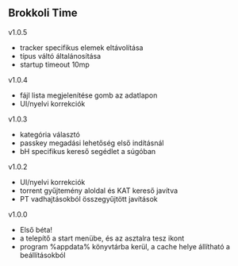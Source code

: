 ## Brokkoli Time ##

 v1.0.5
 - tracker specifikus elemek eltávolítása
 - típus váltó általánosítása
 - startup timeout 10mp


 v1.0.4
 - fájl lista megjelenítése gomb az adatlapon
 - UI/nyelvi korrekciók


 v1.0.3
 - kategória választó
 - passkey megadási lehetőség első indításnál
 - bH specifikus kereső segédlet a súgóban


 v1.0.2
 - UI/nyelvi korrekciók
 - torrent gyűjtemény aloldal és KAT kereső javítva
 - PT vadhajtásokból összegyűjtött javítások


 v1.0.0
 - Első béta!
 - a telepítő a start menübe, és az asztalra tesz ikont
 - program %appdata% könyvtárba kerül, a cache helye állítható a beállításokból
